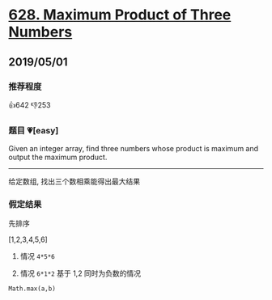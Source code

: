 # [628. Maximum Product of Three Numbers](https://leetcode.com/problems/maximum-product-of-three-numbers/)

## 2019/05/01

### 推荐程度

👍642 👎253

### 题目 💗[easy]

Given an integer array, find three numbers whose product is maximum and output the maximum product.

---

给定数组, 找出三个数相乘能得出最大结果

### 假定结果

先排序

[1,2,3,4,5,6]

1. 情况 `4*5*6`

2. 情况 `6*1*2` 基于 1,2 同时为负数的情况

`Math.max(a,b)`